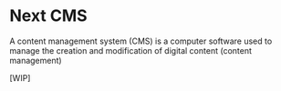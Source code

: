 # Next CMS

A content management system (CMS) is a computer software used to manage the creation and modification of digital content (content management)

[WIP] 

